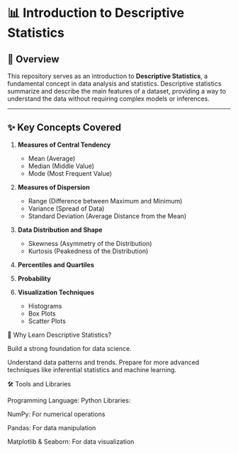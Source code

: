 # 📊 Introduction to Descriptive Statistics

## 📖 Overview
This repository serves as an introduction to **Descriptive Statistics**, a fundamental concept in data analysis and statistics. Descriptive statistics summarize and describe the main features of a dataset, providing a way to understand the data without requiring complex models or inferences.

---

## ✨ Key Concepts Covered
1. **Measures of Central Tendency**  
   - Mean (Average)  
   - Median (Middle Value)  
   - Mode (Most Frequent Value)  

2. **Measures of Dispersion**  
   - Range (Difference between Maximum and Minimum)  
   - Variance (Spread of Data)  
   - Standard Deviation (Average Distance from the Mean)  

3. **Data Distribution and Shape**  
   - Skewness (Asymmetry of the Distribution)  
   - Kurtosis (Peakedness of the Distribution)
   
5. **Percentiles and Quartiles**
6. **Probability**  

7. **Visualization Techniques**  
   - Histograms  
   - Box Plots  
   - Scatter Plots  

🌟 Why Learn Descriptive Statistics?

Build a strong foundation for data science.

Understand data patterns and trends.
Prepare for more advanced techniques like inferential statistics and machine learning.

🛠️ Tools and Libraries

Programming Language: Python
Libraries:

NumPy: For numerical operations

Pandas: For data manipulation

Matplotlib & Seaborn: For data visualization




